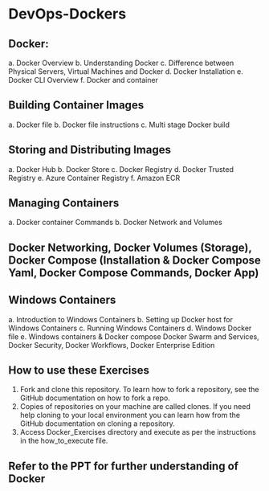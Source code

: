 # DevOps-Dockers

## Docker:
a. Docker Overview
b. Understanding Docker
c. Difference between Physical Servers, Virtual Machines and Docker
d. Docker Installation
e. Docker CLI Overview
f. Docker and container

## Building Container Images
a. Docker file
b. Docker file instructions
c. Multi stage Docker build

## Storing and Distributing Images
a. Docker Hub
b. Docker Store
c. Docker Registry
d. Docker Trusted Registry
e. Azure Container Registry
f. Amazon ECR

## Managing Containers
a. Docker container Commands
b. Docker Network and Volumes

## Docker Networking, Docker Volumes (Storage), Docker Compose (Installation &  Docker Compose Yaml, Docker Compose Commands, Docker App)

## Windows Containers
a. Introduction to Windows Containers
b. Setting up Docker host for Windows Containers
c. Running Windows Containers
d. Windows Docker file
e. Windows containers & Docker compose
Docker Swarm and Services, Docker Security, Docker Workflows, Docker Enterprise Edition

## How to use these Exercises
1. Fork and clone this repository. To learn how to fork a repository, see the GitHub documentation on how to fork a repo.
2. Copies of repositories on your machine are called clones. If you need help cloning to your local environment you can learn how from the GitHub documentation on cloning a repository.
3. Access Docker_Exercises directory and execute as per the instructions in the how_to_execute file.

## Refer to the PPT for further understanding of Docker
